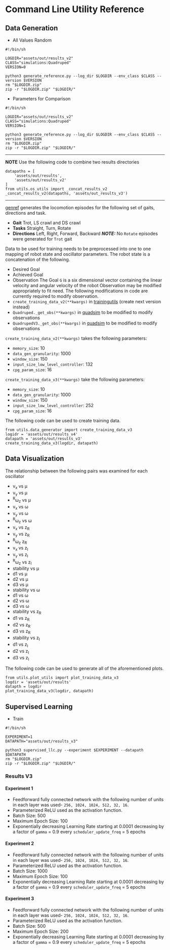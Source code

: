 # Command Line Utility Reference

## Data Generation

- All Values Random
```
#!/bin/sh

LOGDIR="assets/out/results_v2"
CLASS="simulations:Quadruped"
VERSION=0

python3 generate_reference.py --log_dir $LOGDIR --env_class $CLASS --version $VERSION
rm "$LOGDIR.zip"
zip -r "$LOGDIR.zip" "$LOGDIR/"
```
- Parameters for Comparison
```
#!/bin/sh

LOGDIR="assets/out/results_v2"
CLASS="simulations:Quadruped"
VERSION=1

python3 generate_reference.py --log_dir $LOGDIR --env_class $CLASS --version $VERSION
rm "$LOGDIR.zip"
zip -r "$LOGDIR.zip" "$LOGDIR/"
```

---
**NOTE**
Use the following code to combine two results directories
```
datapaths = [
	'assets/out/results',
	'assets/out/results_v2'
]
from utils.os_utils import _concat_results_v2
_concat_results_v2(datapaths, 'assets/out_results_v3')
```
---

[genref](generate_reference.py) generates the locomotion episodes for the following set of gaits, directions and task.
- **Gait** Trot, LS crawl and DS crawl
- **Tasks** Straight, Turn, Rotate
- **Directions** Left, Right, Forward, Backward
**_NOTE:_**  No `Rotate` episodes were generated for `Trot` gait

Data to be used for training needs to be preprocessed into one to one mapping of robot state and oscillator parameters.
The robot state is a concatenation of the following.
- Desired Goal
- Achieved Goal
- Observation
The Goal `G` is a six dimensional vector containing the linear velocity and angular velocity of the robot
Observation may be modified appropriately to fit need. 
The following modifications in code are currently required to modify observation.
- `create_training_data_v2(**kwargs)` in [trainingutils](utils/data_generator.py) (create next version instead)
- `Quadruped._get_obs(**kwargs)` in [quadsim](simulations/quadruped.py) to be modified to modify observations
- `QuadrupedV3._get_obs(**kwargs)` in [quadsim](simulations/quadruped_v3.py) to be modified to modify observations

`create_training_data_v2(**kwargs)` takes the following parameters:
- `memory_size`: 10 
- `data_gen_granularity`: 1000
- `window_size`: 150
- `input_size_low_level_controller`: 132
- `cpg_param_size`: 16

`create_training_data_v3(**kwargs)` take the following parameters:
- `memory_size`: 10
- `data_gen_granularity`: 1000
- `window_size`: 150
- `input_size_low_level_controller`: 252
- `cpg_param_size`: 16

The following code can be used to create training data.
```
from utils.data_generator import create_training_data_v3
logidr = 'assets/out/results_v4'
datapath = 'assets/out/results_v3'
create_training_data_v3(logdir, datapath)
```

## Data Visualization
The relationship between the following pairs was examined for each oscillator
- v<sub>x</sub> vs &mu;
- v<sub>y</sub> vs &mu;
- <sup>R</sup>&omega;<sub>z</sub> vs &mu;
- v<sub>x</sub> vs &omega;
- v<sub>y</sub> vs &omega;
- <sup>R</sup>&omega;<sub>z</sub> vs &omega;
- v<sub>x</sub> vs z<sub>R</sub>
- v<sub>y</sub> vs z<sub>R</sub>
- <sup>R</sup>&omega;<sub>z</sub> z<sub>R</sub>
- v<sub>x</sub> vs z<sub>I</sub>
- v<sub>y</sub> vs z<sub>I</sub>
- <sup>R</sup>&omega;<sub>z</sub> vs z<sub>I</sub>
- stability vs &mu;
- d1 vs &mu;
- d2 vs &mu;
- d3 vs &mu;
- stability vs &omega;
- d1 vs &omega;
- d2 vs &omega;
- d3 vs &omega;
- stability vs z<sub>R</sub>
- d1 vs z<sub>R</sub>
- d2 vs z<sub>R</sub>
- d3 vs z<sub>R</sub>
- stability vs z<sub>I</sub>
- d1 vs z<sub>I</sub>
- d2 vs z<sub>I</sub>
- d3 vs z<sub>I</sub>

The following code can be used to generate all of the aforementioned plots.
```
from utils.plot_utils import plot_training_data_v3
logdir = 'assets/out/results'
datapth = logdir
plot_training_data_v3(logdir, datapath)
```

## Supervised Learning
- Train
```
#!/bin/sh

EXPERIMENT=1
DATAPATH="assets/out/results_v3"

python3 supervised_llc.py --experiment $EXPERIMENT --datapath $DATAPATH
rm "$LOGDIR.zip"
zip -r "$LOGDIR.zip" "$LOGDIR/"
```
### Results V3
#### Experiment 1
- Feedforward fully connected network with the following number of units in each layer was used- `256, 1024, 1024, 512, 32, 16`.
- Parameterized ReLU used as the activation function.
- Batch Size: 500
- Maximum Epoch Size: 100
- Exponentially decreasing Learning Rate starting at 0.0001 decreasing by a factor of `gamma` = 0.9 every `scheduler_update_freq` = 5 epochs
#### Experiment 2
- Feedforward fully connected network with the following number of units in each layer was used- `256, 1024, 1024, 512, 32, 16`.
- Parameterized ReLU used as the activation function.
- Batch Size: 1000
- Maximum Epoch Size: 100
- Exponentially decreasing Learning Rate starting at 0.0001 decreasing by a factor of `gamma` = 0.9 every `scheduler_update_freq` = 5 epochs
#### Experiment 3
- Feedforward fully connected network with the following number of units in each layer was used- `256, 1024, 1024, 512, 32, 16`.
- Parameterized ReLU used as the activation function.
- Batch Size: 500
- Maximum Epoch Size: 200
- Exponentially decreasing Learning Rate starting at 0.0001 decreasing by a factor of `gamma` = 0.9 every `scheduler_update_freq` = 5 epochs

